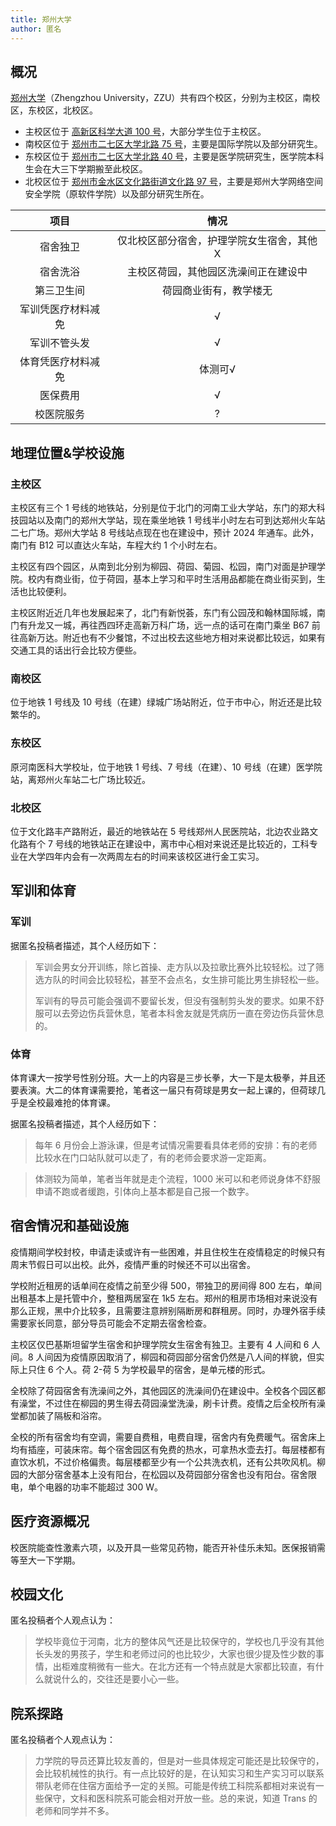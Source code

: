 ```yaml
---
title: 郑州大学
author: 匿名
---
```


## 概况

[郑州大学](http://www.zzu.edu.cn/)（Zhengzhou University，ZZU）共有四个校区，分别为主校区，南校区，东校区，北校区。

- 主校区位于 [高新区科学大道 100 号](https://www.amap.com/place/B01730K37H)，大部分学生位于主校区。
- 南校区位于 [郑州市二七区大学北路 75 号](https://www.amap.com/place/B0FFHK9L2I)，主要是国际学院以及部分研究生。
- 东校区位于 [郑州市二七区大学北路 40 号](https://www.amap.com/place/B0FFHEJMWB)，主要是医学院研究生，医学院本科生会在大三下学期搬至此校区。
- 北校区位于 [郑州市金水区文化路街道文化路 97 号](https://www.amap.com/place/B017306RF8)，主要是郑州大学网络空间安全学院（原软件学院）以及部分研究生所在。

|项目|情况|
|:---:|:---:|
|宿舍独卫|仅北校区部分宿舍，护理学院女生宿舍，其他 X|
|宿舍洗浴|主校区荷园，其他园区洗澡间正在建设中|
|第三卫生间|荷园商业街有，教学楼无|
|军训凭医疗材料减免|√|
|军训不管头发|√|
|体育凭医疗材料减免|体测可√|
|医保费用|√|
|校医院服务|?|

## 地理位置&学校设施

### 主校区

主校区有三个 1 号线的地铁站，分别是位于北门的河南工业大学站，东门的郑大科技园站以及南门的郑州大学站，现在乘坐地铁 1 号线半小时左右可到达郑州火车站二七广场。郑州大学站 8 号线站点现在也在建设中，预计 2024 年通车。此外，南门有 B12 可以直达火车站，车程大约 1 个小时左右。

主校区有四个园区，从南到北分别为柳园、荷园、菊园、松园，南门对面是护理学院。校内有商业街，位于荷园，基本上学习和平时生活用品都能在商业街买到，生活也比较便利。

主校区附近近几年也发展起来了，北门有新悦荟，东门有公园茂和翰林国际城，南门有升龙又一城，再往西四环走高新万科广场，远一点的话可在南门乘坐 B67 前往高新万达。附近也有不少餐馆，不过出校去这些地方相对来说都比较远，如果有交通工具的话出行会比较方便些。

### 南校区

位于地铁 1 号线及 10 号线（在建）绿城广场站附近，位于市中心，附近还是比较繁华的。

### 东校区

原河南医科大学校址，位于地铁 1 号线、7 号线（在建）、10 号线（在建）医学院站，离郑州火车站二七广场比较近。

### 北校区

位于文化路丰产路附近，最近的地铁站在 5 号线郑州人民医院站，北边农业路文化路有个 7 号线的地铁站正在建设中，离市中心相对来说还是比较近的，工科专业在大学四年内会有一次两周左右的时间来该校区进行金工实习。

## 军训和体育

### 军训

据匿名投稿者描述，其个人经历如下：

> 军训会男女分开训练，除匕首操、走方队以及拉歌比赛外比较轻松。过了筛选方队的时间会比较轻松，甚至不会点名，女生排可能比男生排轻松一些。
>
> 军训有的导员可能会强调不要留长发，但没有强制剪头发的要求。如果不舒服可以去旁边伤兵营休息，笔者本科舍友就是凭病历一直在旁边伤兵营休息的。

### 体育

体育课大一按学号性别分班。大一上的内容是三步长拳，大一下是太极拳，并且还要表演。大二的体育课需要抢，笔者这一届只有荷球是男女一起上课的，但荷球几乎是全校最难抢的体育课。

据匿名投稿者描述，其个人经历如下：

>每年 6 月份会上游泳课，但是考试情况需要看具体老师的安排：有的老师比较水在门口站队就可以走了，有的老师会要求游一定距离。

>体测较为简单，笔者当年就是走个流程，1000 米可以和老师说身体不舒服申请不跑或者缓跑，引体向上基本都是自己报一个数字。

## 宿舍情况和基础设施

疫情期间学校封校，申请走读或许有一些困难，并且住校生在疫情稳定的时候只有周末节假日可以出校。此外，疫情严重的时候还不可以出宿舍。

学校附近租房的话单间在疫情之前至少得 500，带独卫的房间得 800 左右，单间出租基本上是托管中介，整租两居室在 1k5 左右。郑州的租房市场相对来说没有那么正规，黑中介比较多，且需要注意辨别隔断房和群租房。同时，办理外宿手续需要家长同意，部分导员可能会不定期去宿舍检查。

主校区仅巴基斯坦留学生宿舍和护理学院女生宿舍有独卫。主要有 4 人间和 6 人间。8 人间因为疫情原因取消了，柳园和荷园部分宿舍仍然是八人间的样貌，但实际上只住 6 个人。荷 2-荷 5 为学校最早的宿舍，是单元楼的形式。

全校除了荷园宿舍有洗澡间之外，其他园区的洗澡间仍在建设中。全校各个园区都有澡堂，不过住在柳园的男生得去荷园澡堂洗澡，刷卡计费。疫情之后全校所有澡堂都加装了隔板和浴帘。

全校的所有宿舍均有空调，需要自费租，电费自理，宿舍内有免费暖气。宿舍床上均有插座，可装床帘。每个宿舍园区有免费的热水，可拿热水壶去打。每层楼都有直饮水机，不过价格偏贵。每层楼都至少有一个公共洗衣机，还有公共吹风机。柳园的大部分宿舍基本上没有阳台，在松园以及荷园部分宿舍也没有阳台。宿舍限电，单个电器的功率不能超过 300 W。

## 医疗资源概况

校医院能查性激素六项，以及开具一些常见药物，能否开补佳乐未知。医保报销需等至大一下学期。

## 校园文化

匿名投稿者个人观点认为：

>学校毕竟位于河南，北方的整体风气还是比较保守的，学校也几乎没有其他长头发的男孩子，学生和老师过问的也比较少，大家也很少提及性少数的事情，出柜难度稍微有一些大。在北方还有一个特点就是大家都比较直，有什么就说什么的，交往还是要小心一些。

## 院系探路

匿名投稿者个人观点认为：

>力学院的导员还算比较友善的，但是对一些具体规定可能还是比较保守的，会比较机械性的执行。有一点比较好的是，在认知实习和生产实习可以联系带队老师在住宿方面给予一定的关照。可能是传统工科院系都相对来说有一些保守，文科和医科院系可能会相对开放一些。总的来说，知道 Trans 的老师和同学并不多。
